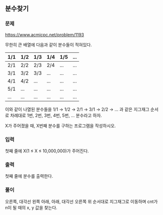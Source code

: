 ## 분수찾기
### 문제
https://www.acmicpc.net/problem/1193  


무한히 큰 배열에 다음과 같이 분수들이 적혀있다.


|1/1|1/2|1/3|1/4|1/5|...|
|---|---|---|---|---|---|
|2/1|2/2|2/3|2/4|...|...| 
|3/1|3/2|3/3|...|...|...| 
|4/1|4/2|...|...|...|...| 
|5/1|...|...|...|...|...| 
|...|...|...|...|...|...| 


이와 같이 나열된 분수들을 1/1 → 1/2 → 2/1 → 3/1 → 2/2 → … 과 같은 지그재그 순서로 차례대로 1번, 2번, 3번, 4번, 5번, … 분수라고 하자.

X가 주어졌을 때, X번째 분수를 구하는 프로그램을 작성하시오.

### 입력
첫째 줄에 X(1 ≤ X ≤ 10,000,000)가 주어진다.

### 출력
첫째 줄에 분수를 출력한다.

### 풀이
오른쪽, 대각선 왼쪽 아래, 아래, 대각선 오른쪽 위 순서대로 지그재그로 이동하며 cnt가 n이 될 때의 x, y 값을 찾는다.